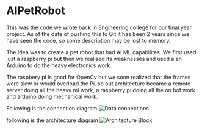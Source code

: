 # AIPetRobot
This was the code we wrote back in Engineering college for our final year project. As of the date of pushing this to Git it has been 2 years since we have seen the code, so some description may be lost to memory.

The Idea was to create a pet robot that had AI ML capabilites. We first used just a raspberry  pi but then we realised its weaknesses and used a an Arduino to do the heavy electronics work.

The raspbery pi is good for OpenCv but we soon realized that the frames were slow or would overload the Pi. so out architecture became a remote server doing all the heavy ml work, a raspberry pi doing all the on bot work and arduino doing mechanical work.

Following is the connection diagram
![Data connections](https://user-images.githubusercontent.com/61613837/160155450-33876a80-1a64-42f1-a62f-7efb6bfac962.png)


following is the architecture diagram
![Architecture Block](https://user-images.githubusercontent.com/61613837/160155640-6d58a3ee-d64b-4f15-aa79-bcf811c5c516.png)

